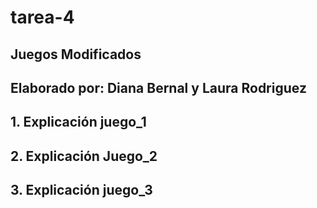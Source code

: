 # tarea-4
## Juegos Modificados
## Elaborado por: Diana Bernal y Laura Rodriguez

## 1. Explicación juego_1





## 2. Explicación Juego_2




## 3. Explicación juego_3
